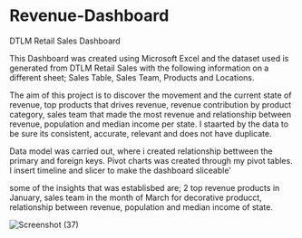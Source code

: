 
# Revenue-Dashboard
DTLM Retail Sales Dashboard

This Dashboard was created using Microsoft Excel and the dataset used is generated from DTLM Retail Sales with the following information on a different sheet; 
Sales Table, Sales Team, Products and Locations.

The aim of this project is to discover the movement and the current state of revenue, top products that drives revenue, revenue contribution by product category, sales team that made the most revenue and relationship between revenue, population and median income per state. I staarted by the data to be sure its consistent, accurate, relevant and does not have duplicate.

Data model was carried out, where i created relationship bettween the primary and foreign keys. Pivot charts was created through my pivot tables. I insert timeline and slicer to make the dashboard sliceable'

some of the insights that was establisbed are; 2 top revenue products in January, sales team in the month of March for decorative producct, relationship between revenue, population and median income of state.

![Screenshot (37)](https://user-images.githubusercontent.com/72547309/212035376-c00771bd-768f-44c0-9673-6cf9fff1dee4.png)
